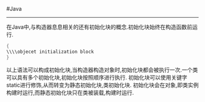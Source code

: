 #Java 

---
在Java中,与构造器息息相关的还有初始化块的概念.初始化块始终在构造函数前运行.
```Java
{
\\\\objecet initialization block
}

```
以上语法可以构成初始化块,当构造器构造对象时,初始化块都会被执行一次.一个类可以具有多个初始化块,初始化块按照顺序进行执行.
初始化块可以使用关键字static进行修饰,从而转变为静态初始化块,类初始化块.
初始化块会在对象,即类实例构建时运行,而静态初始化块只在类被装载,构建时运行.

